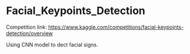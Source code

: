 # Facial_Keypoints_Detection

Competition link: https://www.kaggle.com/competitions/facial-keypoints-detection/overview

Using CNN model to dect facial signs.
